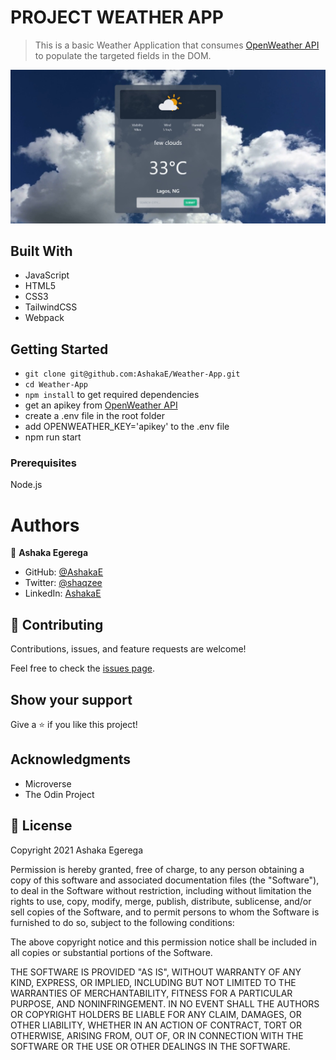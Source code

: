 # PROJECT WEATHER APP

> This is a basic Weather Application that consumes [OpenWeather API](https://openweathermap.org/) to populate the targeted fields in the DOM.

![screenshot](./assets/img/srcshott.jpeg)

## Built With

- JavaScript
- HTML5
- CSS3
- TailwindCSS
- Webpack

## Getting Started

- `git clone git@github.com:AshakaE/Weather-App.git`
- `cd Weather-App`
- `npm install` to get required dependencies
- get an apikey from [OpenWeather API](https://openweathermap.org/)
- create a .env file in the root folder
- add OPENWEATHER_KEY='apikey' to the .env file
- npm run start

### Prerequisites

Node.js

# Authors

👤 **Ashaka Egerega**

- GitHub: [@AshakaE](https://github.com/AshakaE)
- Twitter: [@shaqzee](https://twitter.com/shaqzee_)
- LinkedIn: [AshakaE](https://www.linkedin.com/in/AshakaE/)

## 🤝 Contributing

Contributions, issues, and feature requests are welcome!

Feel free to check the [issues page](https://github.com/AshakaE/Weather-App/issues).

## Show your support

Give a ⭐️ if you like this project!

## Acknowledgments

- Microverse
- The Odin Project

## 📝 License

Copyright 2021 Ashaka Egerega

Permission is hereby granted, free of charge, to any person obtaining a copy of this software and associated documentation files (the "Software"), to deal in the Software without restriction, including without limitation the rights to use, copy, modify, merge, publish, distribute, sublicense, and/or sell copies of the Software, and to permit persons to whom the Software is furnished to do so, subject to the following conditions:

The above copyright notice and this permission notice shall be included in all copies or substantial portions of the Software.

THE SOFTWARE IS PROVIDED "AS IS", WITHOUT WARRANTY OF ANY KIND, EXPRESS, OR IMPLIED, INCLUDING BUT NOT LIMITED TO THE WARRANTIES OF MERCHANTABILITY, FITNESS FOR A PARTICULAR PURPOSE, AND NONINFRINGEMENT. IN NO EVENT SHALL THE AUTHORS OR COPYRIGHT HOLDERS BE LIABLE FOR ANY CLAIM, DAMAGES, OR OTHER LIABILITY, WHETHER IN AN ACTION OF CONTRACT, TORT OR OTHERWISE, ARISING FROM, OUT OF, OR IN CONNECTION WITH THE SOFTWARE OR THE USE OR OTHER DEALINGS IN THE SOFTWARE.

